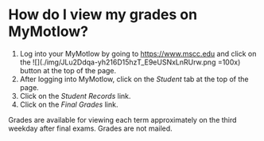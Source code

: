 [author]:        <> (William Quinn)
[last modified]: <> (2020-10-12)
[revision]:      <> (1)

# How do I view my grades on MyMotlow?

  1. Log into your MyMotlow by going to https://www.mscc.edu and click on the ![](./img/JLu2Ddqa-yh216D15hzT_E9eUSNxLnRUrw.png =100x) button at the top of the page.
  2. After logging into MyMotlow, click on the _Student_ tab at the top of the page.
  3. Click on the _Student Records_ link.
  4. Click on the _Final Grades_ link.

Grades are available for viewing each term approximately on the third weekday after final exams. Grades are not mailed.
